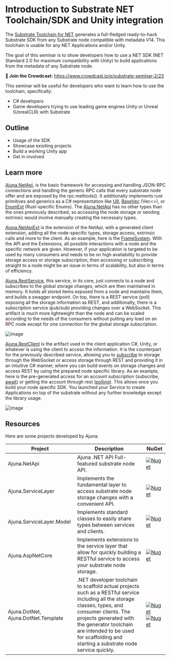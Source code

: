 # Introduction to Substrate NET Toolchain/SDK and Unity integration

The [Substrate Toolchain for NET](https://github.com/ajuna-network/Ajuna.SDK) generates a full-fledged ready-to-hack Substrate SDK from any Substrate node compatible with metadata V14.
This toolchain is usable for any NET Applications and/or Unity.

The goal of this seminar is to show developers how to use a NET SDK (NET Standard 2.0 for maximum compatibility with Unity) to build applications from the metadata of any Substrate node.

**📆 Join the Crowdcast:** https://www.crowdcast.io/e/substrate-seminar-2/23

This seminar will be useful for developers who want to learn how to use the toolchain, specifically:

- C# developers
- Game developers trying to use leading game engines Unity or Unreal (UnrealCLR) with Substrate

## Outline

* Usage of the SDK
* Showcase exisiting projects
* Build a working Unity app
* Get in involved

## Learn more

[Ajuna.NetApi](https://github.com/ajuna-network/Ajuna.NetApi/tree/master/Ajuna.NetApi), is the basic framework for accessing and handling JSON-RPC connections and handling the generic RPC calls that every substrate node offer and are exposed by the rpc.methods(). It additionally implements rust primitives and generics as a C# representation like [U8](https://github.com/ajuna-network/Ajuna.NetApi/blob/master/Ajuna.NetApi/Model/Types/Primitive/U8.cs), [BaseVec](https://github.com/ajuna-network/Ajuna.NetApi/blob/master/Ajuna.NetApi/Model/Types/Base/BaseVec.cs) (Vec<>), or [EnumExt](https://github.com/ajuna-network/Ajuna.NetApi/blob/master/Ajuna.NetApi/Model/Types/Base/BaseEnumExt.cs) (Rust-specific Enums). The [Ajuna.NetApi](https://github.com/ajuna-network/Ajuna.NetApi/tree/master/Ajuna.NetApi) has no other types than the ones previously described, so accessing the node storage or sending extrinsic would involve manually creating the necessary types.

[Ajuna.NetApiExt](https://github.com/ajuna-network/SubstrateNET/tree/master/SubstrateNET.NetApi) is the extension of the NetApi, with a generated client extension, adding all the node-specific types, storage access, extrinsic calls and more to the client. As an example, here is the [FrameSystem](https://github.com/ajuna-network/SubstrateNET/blob/master/SubstrateNET.NetApi/Generated/Model/FrameSystem/MainSystem.cs). With the API and the Extensions, all possible interactions with a node and the specific network are given. However, if your application is targeted to be used by many consumers and needs to be on high availability to provide storage access or storage subscription, then accessing or subscribing straight to a node might be an issue in terms of scalability, but also in terms of efficiency.

[Ajuna.RestService](https://github.com/ajuna-network/SubstrateNET/tree/master/SubstrateNET.RestService), this service, in its core, just connects to a node and subscribes to the global storage changes, which are then maintained in memory. It holds all stored items exposed from a node and maintains them, and builds a swagger endpoint. On top, there is a REST service (poll) exposing all the storage information as REST, and additionally, there is a subscription service (pub/sub) providing changes over a WebSocket. This artifact is much more lightweight than the node and can be scaled according to the needs of the consumers without putting any load on an RPC node except for one connection for the global storage subscription.

![image](https://user-images.githubusercontent.com/17710198/182559250-76bc7f11-6aaf-473d-a72e-f9a6e964d073.png)

[Ajuna.RestClient](https://github.com/ajuna-network/SubstrateNET/tree/master/SubstrateNET.RestClient) is the artifact used in the client application C#, Unity, or whatever is using the client to access the information. It is the counterpart for the previously described service, allowing you to [subscribe](https://github.com/ajuna-network/SubstrateNET/blob/d42d23fa2f9bbd940df6b796ab1bd55a944b77fa/SubstrateNET.RestClient.Test/Generated/SystemControllerClientTest.cs#L109) to storage through the WebSocket or access storage through REST and providing it in an intuitive C# manner, where you can build events on storage changes and access REST by using the prepared node specific library. As an example, here is the pre-generated access for an account subscription (subscribe, [await](https://github.com/ajuna-network/SubstrateNET/blob/d42d23fa2f9bbd940df6b796ab1bd55a944b77fa/SubstrateNET.RestClient.Test/Generated/SystemControllerClientTest.cs#L117)) or getting the account through rest ([polling](https://github.com/ajuna-network/SubstrateNET/blob/d42d23fa2f9bbd940df6b796ab1bd55a944b77fa/SubstrateNET.RestClient.Test/Generated/SystemControllerClientTest.cs#L119)). This allows once you build your node specific SDK. You launched your Service to create Applications on top of the substrate without any further knowledge except the library usage.

![image](https://user-images.githubusercontent.com/17710198/182559346-592ab2b5-8047-4777-bd6c-ba100c971404.png)

## Resources

Here are some projects developed by Ajuna:

| Project | Description                                                                                                                                                                                                                                                                               | NuGet 
|---|-------------------------------------------------------------------------------------------------------------------------------------------------------------------------------------------------------------------------------------------------------------------------------------------|---|
| Ajuna.NetApi | Ajuna .NET API Full-featured substrate node API.                                                                                                                                                                                          | [![Nuget](https://img.shields.io/nuget/v/Ajuna.NetApi)](https://www.nuget.org/packages/Ajuna.NetApi/) |
| Ajuna.ServiceLayer | Implements the fundamental layer to access substrate node storage changes with a convenient API.                                                                                                                                                                                          | [![Nuget](https://img.shields.io/nuget/v/Ajuna.ServiceLayer)](https://www.nuget.org/packages/Ajuna.ServiceLayer/) |
| Ajuna.ServiceLayer.Model | Implements standard classes to easily share types between services and clients.                                                                                                                                                                                                           | [![Nuget](https://img.shields.io/nuget/v/Ajuna.ServiceLayer.Model)](https://www.nuget.org/packages/Ajuna.ServiceLayer.Model/) |
| Ajuna.AspNetCore | Implements extensions to the service layer that allow for quickly building a RESTful service to access your substrate node storage.                                                                                                                                                       | [![Nuget](https://img.shields.io/nuget/v/Ajuna.AspNetCore)](https://www.nuget.org/packages/Ajuna.AspNetCore/) |
| Ajuna.DotNet, Ajuna.DotNet.Template | .NET developer toolchain to scaffold actual projects such as a RESTful service including all the storage classes, types, and consumer clients. The projects generated with the generator toolchain are intended to be used for scaffolding and starting a substrate node service quickly. | [![Nuget](https://img.shields.io/nuget/v/Ajuna.DotNet)](https://www.nuget.org/packages/Ajuna.DotNet/) [![Nuget](https://img.shields.io/nuget/v/Ajuna.DotNet.Template)](https://www.nuget.org/packages/Ajuna.DotNet.Template/)|


 
